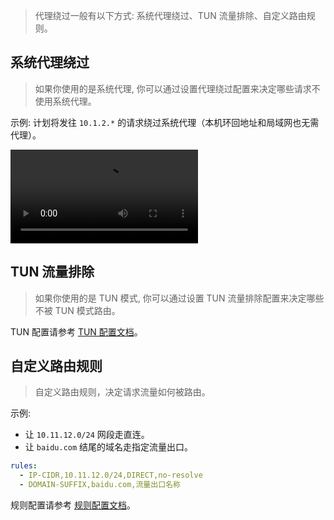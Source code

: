 > 代理绕过一般有以下方式: 系统代理绕过、TUN 流量排除、自定义路由规则。

## 系统代理绕过

> 如果你使用的是系统代理, 你可以通过设置代理绕过配置来决定哪些请求不使用系统代理。

示例: 计划将发往 `10.1.2.*` 的请求绕过系统代理（本机环回地址和局域网也无需代理）。

<video controls>
  <source src="../assets/guide/bypass/system_proxy_bypass.webm">
</video>

## TUN 流量排除

> 如果你使用的是 TUN 模式, 你可以通过设置 TUN 流量排除配置来决定哪些不被 TUN 模式路由。

TUN 配置请参考 [TUN 配置文档](https://wiki.metacubex.one/config/inbound/tun)。

## 自定义路由规则

> 自定义路由规则，决定请求流量如何被路由。

示例:

- 让 `10.11.12.0/24` 网段走直连。
- 让 `baidu.com` 结尾的域名走指定流量出口。

```yaml
rules:
  - IP-CIDR,10.11.12.0/24,DIRECT,no-resolve
  - DOMAIN-SUFFIX,baidu.com,流量出口名称
```

规则配置请参考 [规则配置文档](https://wiki.metacubex.one/config/rules/)。

